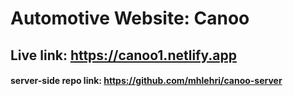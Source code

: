 # Automotive Website: Canoo
## Live link: https://canoo1.netlify.app
#### server-side repo link: https://github.com/mhlehri/canoo-server
